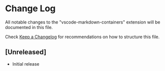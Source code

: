 # Change Log

All notable changes to the "vscode-markdown-containers" extension will be documented in this file.

Check [Keep a Changelog](http://keepachangelog.com/) for recommendations on how to structure this file.

## [Unreleased]

- Initial release